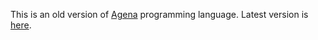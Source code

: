 This is an old version of [Agena](http://agena.sourceforge.net/) programming language. Latest version is [here](https://sourceforge.net/projects/agena/files/Binaries/).

